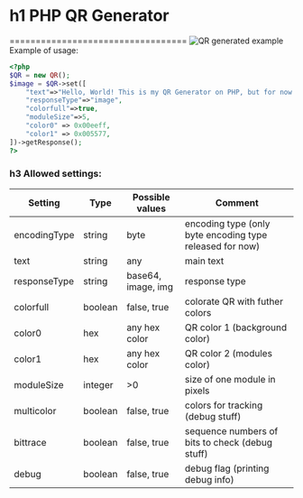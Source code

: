 # h1 PHP QR Generator
==================================
![QR generated example](https://smix-soft.ru/images/qr.png)
Example of usage:
```php
<?php
$QR = new QR();
$image = $QR->set([
    "text"=>"Hello, World! This is my QR Generator on PHP, but for now it works only on 1-9 versions, that means text maximum length is 180 bytes. Yeah, that is very sad, but do we need more???",
    "responseType"=>"image",
    "colorfull"=>true,
    "moduleSize"=>5,
    "color0" => 0x00eeff,
    "color1" => 0x005577,
])->getResponse();
?>
```
### h3 Allowed settings:

Setting         | Type    | Possible values    | Comment
----------------|---------|--------------------|----------------------
encodingType    | string  | byte               | encoding type (only byte encoding type released for now)
text            | string  | any                | main text
responseType    | string  | base64, image, img | response type
colorfull       | boolean | false, true        | colorate QR with futher colors
color0          | hex     | any hex color      | QR color 1 (background color)
color1          | hex     | any hex color      | QR color 2 (modules color)
moduleSize      | integer | >0                 | size of one module in pixels
multicolor      | boolean | false, true        | colors for tracking (debug stuff)
bittrace        | boolean | false, true        | sequence numbers of bits to check (debug stuff)
debug           | boolean | false, true        | debug flag (printing debug info)